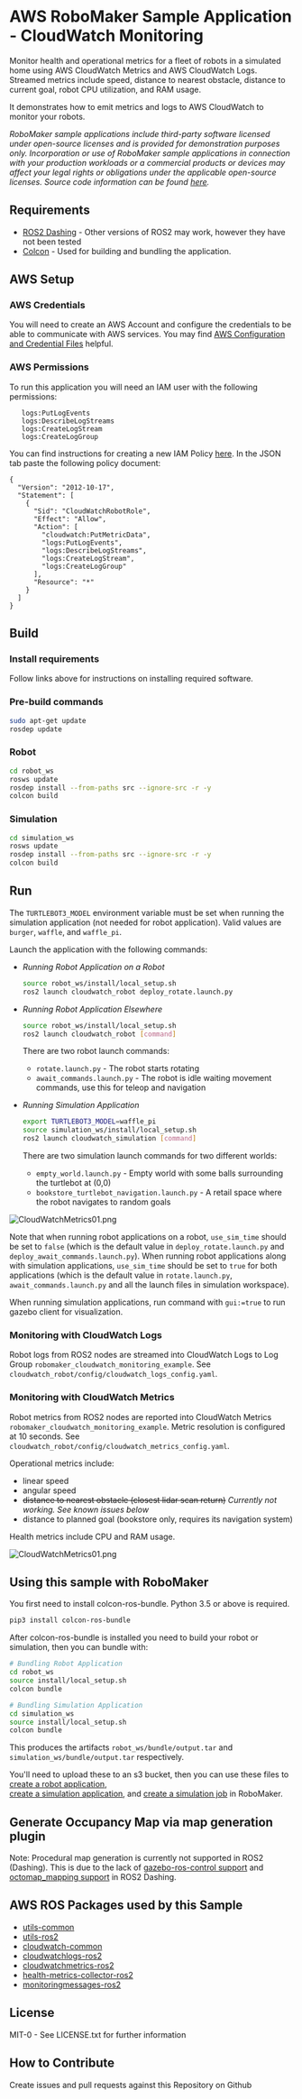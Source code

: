 # AWS RoboMaker Sample Application - CloudWatch Monitoring

Monitor health and operational metrics for a fleet of robots in a simulated home using AWS CloudWatch Metrics and AWS CloudWatch Logs. Streamed metrics include speed, distance to nearest obstacle, distance to current goal, robot CPU utilization, and RAM usage.  

It demonstrates how to emit metrics and logs to AWS CloudWatch to monitor your robots.

_RoboMaker sample applications include third-party software licensed under open-source licenses and is provided for demonstration purposes only. Incorporation or use of RoboMaker sample applications in connection with your production workloads or a commercial products or devices may affect your legal rights or obligations under the applicable open-source licenses. Source code information can be found [here](https://s3.console.aws.amazon.com/s3/buckets/robomaker-applications-us-east-1-72fc243f9355/cloudwatch/?region=us-east-1)._


## Requirements

- [ROS2 Dashing](https://index.ros.org//doc/ros2/Installation/Dashing) - Other versions of ROS2 may work, however they have not been tested
- [Colcon](https://colcon.readthedocs.io/en/released/user/installation.html) - Used for building and bundling the application. 

## AWS Setup

### AWS Credentials
You will need to create an AWS Account and configure the credentials to be able to communicate with AWS services. You may find [AWS Configuration and Credential Files](https://docs.aws.amazon.com/cli/latest/userguide/cli-config-files.html) helpful.

### AWS Permissions
To run this application you will need an IAM user with the following permissions:
```
   logs:PutLogEvents
   logs:DescribeLogStreams 
   logs:CreateLogStream 
   logs:CreateLogGroup
```
  
You can find instructions for creating a new IAM Policy [here](https://docs.aws.amazon.com/IAM/latest/UserGuide/access_policies_create.html#access_policies_create-start). In the JSON tab paste the following policy document:

```
{
  "Version": "2012-10-17",
  "Statement": [
    {
      "Sid": "CloudWatchRobotRole",
      "Effect": "Allow",
      "Action": [
        "cloudwatch:PutMetricData",
        "logs:PutLogEvents",
        "logs:DescribeLogStreams",
        "logs:CreateLogStream",
        "logs:CreateLogGroup"
      ],
      "Resource": "*"
    }
  ]
}
```

## Build

### Install requirements
Follow links above for instructions on installing required software.

### Pre-build commands

```bash
sudo apt-get update
rosdep update
```

### Robot

```bash
cd robot_ws
rosws update
rosdep install --from-paths src --ignore-src -r -y
colcon build
```

### Simulation

```bash
cd simulation_ws
rosws update
rosdep install --from-paths src --ignore-src -r -y
colcon build
```

## Run

The `TURTLEBOT3_MODEL` environment variable must be set when running the simulation application (not needed for robot application). Valid values are `burger`, `waffle`, and `waffle_pi`.

Launch the application with the following commands:

- *Running Robot Application on a Robot*
    ```bash
    source robot_ws/install/local_setup.sh
    ros2 launch cloudwatch_robot deploy_rotate.launch.py
    ```

- *Running Robot Application Elsewhere*
    ```bash
    source robot_ws/install/local_setup.sh
    ros2 launch cloudwatch_robot [command]
    ```
    There are two robot launch commands:
    - `rotate.launch.py` - The robot starts rotating  
    - `await_commands.launch.py` - The robot is idle waiting movement commands, use this for teleop and navigation


- *Running Simulation Application*
    ```bash
    export TURTLEBOT3_MODEL=waffle_pi
    source simulation_ws/install/local_setup.sh
    ros2 launch cloudwatch_simulation [command]
    ```
    There are two simulation launch commands for two different worlds:
    - `empty_world.launch.py` - Empty world with some balls surrounding the turtlebot at (0,0)
    - `bookstore_turtlebot_navigation.launch.py` - A retail space where the robot navigates to random goals

![CloudWatchMetrics01.png](docs/images/BookstoreRVizPlan01.png)

Note that when running robot applications on a robot, `use_sim_time` should be set to `false` (which is the default value in `deploy_rotate.launch.py` and `deploy_await_commands.launch.py`). When running robot applications along with simulation applications, `use_sim_time` should be set to `true` for both applications (which is the default value in `rotate.launch.py`, `await_commands.launch.py` and all the launch files in simulation workspace).

When running simulation applications, run command with `gui:=true` to run gazebo client for visualization.

### Monitoring with CloudWatch Logs
Robot logs from ROS2 nodes are streamed into CloudWatch Logs to Log Group `robomaker_cloudwatch_monitoring_example`. See `cloudwatch_robot/config/cloudwatch_logs_config.yaml`.

### Monitoring with CloudWatch Metrics
Robot metrics from ROS2 nodes are reported into CloudWatch Metrics `robomaker_cloudwatch_monitoring_example`. Metric resolution is configured at 10 seconds. See `cloudwatch_robot/config/cloudwatch_metrics_config.yaml`.

Operational metrics include:
- linear speed
- angular speed
- ~~distance to nearest obstacle (closest lidar scan return)~~ *Currently not working. See known issues below*
- distance to planned goal (bookstore only, requires its navigation system)

Health metrics include CPU and RAM usage.

![CloudWatchMetrics01.png](docs/images/CloudWatchMetrics01.png)

## Using this sample with RoboMaker

You first need to install colcon-ros-bundle. Python 3.5 or above is required. 

```bash
pip3 install colcon-ros-bundle
```

After colcon-ros-bundle is installed you need to build your robot or simulation, then you can bundle with:

```bash
# Bundling Robot Application
cd robot_ws
source install/local_setup.sh
colcon bundle

# Bundling Simulation Application
cd simulation_ws
source install/local_setup.sh
colcon bundle
```

This produces the artifacts `robot_ws/bundle/output.tar` and `simulation_ws/bundle/output.tar` respectively. 

You'll need to upload these to an s3 bucket, then you can use these files to 
[create a robot application](https://docs.aws.amazon.com/robomaker/latest/dg/create-robot-application.html),  
[create a simulation application](https://docs.aws.amazon.com/robomaker/latest/dg/create-simulation-application.html), 
and [create a simulation job](https://docs.aws.amazon.com/robomaker/latest/dg/create-simulation-job.html) in RoboMaker.

## Generate Occupancy Map via map generation plugin
Note: Procedural map generation is currently not supported in ROS2 (Dashing). This is due to the lack of [gazebo-ros-control support](https://github.com/ros-simulation/gazebo_ros_pkgs/wiki/ROS-2-integration#open_file_folder-gazebo_ros_control) and [octomap_mapping support](https://index.ros.org/p/octomap_mapping/) in ROS2 Dashing.

## AWS ROS Packages used by this Sample

- [utils-common](https://github.com/aws-robotics/utils-common)
- [utils-ros2](https://github.com/aws-robotics/utils-ros2)
- [cloudwatch-common](https://github.com/aws-robotics/cloudwatch-common)
- [cloudwatchlogs-ros2](https://github.com/aws-robotics/cloudwatchlogs-ros2)
- [cloudwatchmetrics-ros2](https://github.com/aws-robotics/cloudwatchmetrics-ros2)
- [health-metrics-collector-ros2](https://github.com/aws-robotics/health-metrics-collector-ros2)
- [monitoringmessages-ros2](https://github.com/aws-robotics/monitoringmessages-ros2)

## License

MIT-0 - See LICENSE.txt for further information

## How to Contribute

Create issues and pull requests against this Repository on Github


